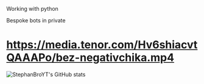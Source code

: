 Working with python

Bespoke bots in private

https://media.tenor.com/Hv6shiacvtQAAAPo/bez-negativchika.mp4
==============================
![StephanBroYT's GitHub stats](https://github-readme-stats.vercel.app/api?username=StephanBroYT&show_icons=true&theme=tokyonight)
